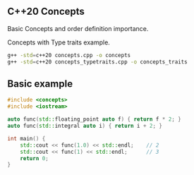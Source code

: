 ## C++20 Concepts

Basic Concepts and order definition importance.

Concepts with Type traits example.

```bash
g++ -std=c++20 concepts.cpp -o concepts
g++ -std=c++20 concepts_typetraits.cpp -o concepts_traits
```


## Basic example

```c++
#include <concepts>
#include <iostream>

auto func(std::floating_point auto f) { return f * 2; }
auto func(std::integral auto i) { return i + 2; }

int main() {
    std::cout << func(1.0) << std::endl;    // 2
    std::cout << func(1) << std::endl;      // 3
    return 0;
}
```
